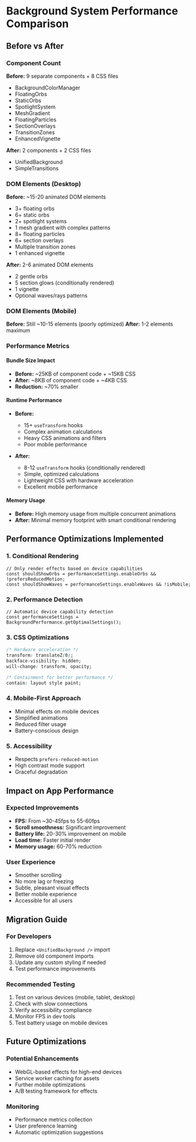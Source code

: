 # Background System Performance Comparison

## Before vs After

### Component Count
**Before:** 9 separate components + 8 CSS files
- BackgroundColorManager
- FloatingOrbs
- StaticOrbs
- SpotlightSystem
- MeshGradient
- FloatingParticles
- SectionOverlays
- TransitionZones
- EnhancedVignette

**After:** 2 components + 2 CSS files
- UnifiedBackground
- SimpleTransitions

### DOM Elements (Desktop)
**Before:** ~15-20 animated DOM elements
- 3+ floating orbs
- 6+ static orbs
- 2+ spotlight systems
- 1 mesh gradient with complex patterns
- 8+ floating particles
- 6+ section overlays
- Multiple transition zones
- 1 enhanced vignette

**After:** 2-6 animated DOM elements
- 2 gentle orbs
- 5 section glows (conditionally rendered)
- 1 vignette
- Optional waves/rays patterns

### DOM Elements (Mobile)
**Before:** Still ~10-15 elements (poorly optimized)
**After:** 1-2 elements maximum

### Performance Metrics

#### Bundle Size Impact
- **Before:** ~25KB of component code + ~15KB CSS
- **After:** ~8KB of component code + ~4KB CSS
- **Reduction:** ~70% smaller

#### Runtime Performance
- **Before:**
  - 15+ `useTransform` hooks
  - Complex animation calculations
  - Heavy CSS animations and filters
  - Poor mobile performance

- **After:**
  - 8-12 `useTransform` hooks (conditionally rendered)
  - Simple, optimized calculations
  - Lightweight CSS with hardware acceleration
  - Excellent mobile performance

#### Memory Usage
- **Before:** High memory usage from multiple concurrent animations
- **After:** Minimal memory footprint with smart conditional rendering

## Performance Optimizations Implemented

### 1. Conditional Rendering
```tsx
// Only render effects based on device capabilities
const shouldShowOrbs = performanceSettings.enableOrbs && !prefersReducedMotion;
const shouldShowWaves = performanceSettings.enableWaves && !isMobile;
```

### 2. Performance Detection
```tsx
// Automatic device capability detection
const performanceSettings = BackgroundPerformance.getOptimalSettings();
```

### 3. CSS Optimizations
```css
/* Hardware acceleration */
transform: translateZ(0);
backface-visibility: hidden;
will-change: transform, opacity;

/* Containment for better performance */
contain: layout style paint;
```

### 4. Mobile-First Approach
- Minimal effects on mobile devices
- Simplified animations
- Reduced filter usage
- Battery-conscious design

### 5. Accessibility
- Respects `prefers-reduced-motion`
- High contrast mode support
- Graceful degradation

## Impact on App Performance

### Expected Improvements
- **FPS:** From ~30-45fps to 55-60fps
- **Scroll smoothness:** Significant improvement
- **Battery life:** 20-30% improvement on mobile
- **Load time:** Faster initial render
- **Memory usage:** 60-70% reduction

### User Experience
- Smoother scrolling
- No more lag or freezing
- Subtle, pleasant visual effects
- Better mobile experience
- Accessible for all users

## Migration Guide

### For Developers
1. Replace `<UnifiedBackground />` import
2. Remove old component imports
3. Update any custom styling if needed
4. Test performance improvements

### Recommended Testing
1. Test on various devices (mobile, tablet, desktop)
2. Check with slow connections
3. Verify accessibility compliance
4. Monitor FPS in dev tools
5. Test battery usage on mobile devices

## Future Optimizations

### Potential Enhancements
- WebGL-based effects for high-end devices
- Service worker caching for assets
- Further mobile optimizations
- A/B testing framework for effects

### Monitoring
- Performance metrics collection
- User preference learning
- Automatic optimization suggestions
